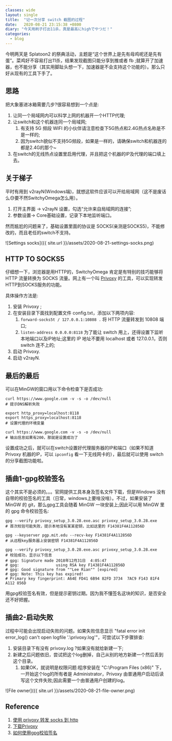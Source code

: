 ```yaml
---
classes: wide
layout: single
title:  "记一次分享 switch 截图的过程"
date:   2020-08-21 23:15:38 +0800
diary: "今天用刷子打出11杀，真是最高にhighでやつだ！"
categories: 
  - blog
---
```

今明两天是 Splatoon2 的祭典活动，主题是“这个世界上是先有母鸡呢还是先有蛋”。菜鸡好不容易打出11杀，结果发现截图只能分享到推或者 fb ;就算开了加速器，也不能分享（其实用脚趾头想一下，加速器是不会支持这个功能的）。那么只好从现有的工具下手了。

## 思路

把大象塞进冰箱需要几步?很容易想到一个点是:
1. 让同一个局域网内可以科学上网的机器开一个HTTP代理;
2. 让switch和这个机器连同一个局域网;
   1. 有支持 5G 频段 WIFI 的小伙伴请注意检查下5G热点和2.4G热点名称是不是一样的;
   2. 因为switch貌似不支持5G频段，如果是一样的，请确保switch和机器连的都是2.4G的那个~
3. 在switch的无线热点设置里启用代理，并且把这个机器的IP及代理的端口填上去。

## 关于梯子

平时有用到 v2rayN(Windows端)，就想这软件应该可以开给局域网（这不是废话么😓要不然SwitchyOmega怎么用）。

1. 打开主界面 -> v2rayN 设置，勾选“允许来自局域网的连接”;
2. 参数设置-> Core基础设置，记录下本地监听端口。

然而尴尬的问题来了，基础设置里面的协议是 SOCKS(亲测是SOCKS5)，不能修改的，而且老任的switch不支持。

![Settings socks]({{ site.url }}/assets/2020-08-21-settings-socks.png)

## HTTP TO SOCKS5

仔细想一下，浏览器是用HTTP的，SwitchyOmega 肯定是有特别的技巧能够将 HTTP 流量转换为 SOCKS 流量。网上有一个叫 [Privoxy](http://www.privoxy.org/) 的工具，可以实现转发HTTP到SOCKS服务的功能。

具体操作方法是:

1. 安装 Privoxy ;
2. 在安装目录下面找到配置文件 config.txt，添加以下两项内容:
   1. `forward-socks5t / 127.0.0.1:10808 .` 将 HTTP 流量转发到 10808 端口;
   2. `listen-address 0.0.0.0:8118` 为了能让 switch 用上，还得设置下监听本地端口以及IP地址;这里的 IP 地址不要用 localhost 或者 127.0.0.1，否则 switch 连不上的;
3. 启动 Privoxy.
4. 启动 v2rayN.

## 最后的最后

可以在MinGW的窗口用以下命令检查下是否成功:

```shell
curl https://www.google.com -v -s -o /dev/null
# 提示DNS解析失败

export http_proxy=localhost:8118
export https_proxy=localhost:8118
# 设置代理的环境变量

curl https://www.google.com -v -s -o /dev/null
# 输出信息如果有200，那就是设置成功了
```

设置成功之后，就可以在switch设置好代理服务器的IP和端口（如果不知道 Privoxy 机器的IP，可以 `ipconfig` 看一下无线网卡的），最后就可以使用 switch 的分享截图功能啦。

## 插曲1-gpg校验签名
这个其实不是必须的。。。官网提供工具本身及签名文件下载，但是Windows 没有自带的校验签名的工具（日常，windows上要啥没啥）。不过，如果安装了 MinGW  的 git，那么gpg工具会随着 MinGW 一块安装上;因此可以用 MinGW 里的 gpg 命令校验签名:

```shell
gpg --verify privoxy_setup_3.0.28.exe.asc privoxy_setup_3.0.28.exe
# 首次校验可能失败，提示本地没有某某密钥，比如这里的 F14381F4A112856D

gpg --keyserver pgp.mit.edu --recv-key F14381F4A112856D
# 从远程key服务器上安装密钥 F14381F4A112856D

gpg --verify privoxy_setup_3.0.28.exe.asc privoxy_setup_3.0.28.exe
# 校验成功，显示以下信息
# gpg: Signature made 2018年12月31日  4:05:47
# gpg:                using RSA key F14381F4A112856D
# gpg: Good signature from ""Lee Rian"" [expired]
# gpg: Note: This key has expired!
# Primary key fingerprint: A64E FD41 6B94 82FD 3734  7AC9 F143 81F4 A112 856D
```

用gpg校验签名有效，但是提示密钥过期。因为我不懂签名这块的知识，是否安全还不好把握。


## 插曲2-启动失败

过程中可能会出现启动失败的问题。如果失败信息显示 "fatal error init error_log() can't open logfile '.\privoxy.log'"，可尝试以下步骤排查:

1. 安装目录下有没有 privoxy.log ?如果没有就给新建一下;
2. 新建之后问题依旧，尝试把这个log删掉，自己从别的地方新建一个然后丢到这个目录。
   1. 如果OK，就说明是权限问题:程序安装在 "C:\Program Files (x86)" 下，一开始这个log的所有者是 Administrator，Privoxy 由普通用户启动后读写这个文件失败;因此需要一个由普通用户创建的log。

![File owner]({{ site.url }}/assets/2020-08-21-file-owner.png)

## Reference

1. [使用 privoxy 转发 socks 到 http](http://einverne.github.io/post/2018/03/privoxy-forward-socks-to-http.html)
2. [下载Privoxy](http://www.privoxy.org/)
3. [如何使用gpg校验签名](https://www.apache.org/info/verification.html#CheckingSignatures)

